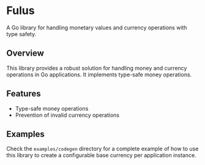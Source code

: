 # Fulus

A Go library for handling monetary values and currency operations with type safety.

## Overview

This library provides a robust solution for handling money and currency operations in Go applications. It implements type-safe money operations.

## Features

- Type-safe money operations
- Prevention of invalid currency operations

## Examples

Check the `examples/codegen` directory for a complete example of how to use this library to create a configurable base currency per application instance.
